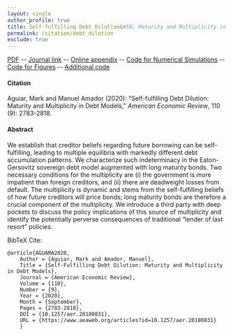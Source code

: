 ```yaml
---
layout: single 
author_profile: true 
title: Self-fulfilling Debt Dilution&#58; Maturity and Multiplicity in Debt Models 
permalink: /citation/debt_dilution
exclude: true
---
```


[PDF](https://markaguiar.github.io/files/self_fulfilling_dilution.pdf) -- [Journal link](https://doi.org/10.1257/aer.20180831) -- [Online appendix](https://markaguiar.github.io/files/self_fulfilling_dilution_online_appendix.pdf) -- [Code for Numerical Simulations](https://github.com/manuelamador/Self_Fulfilling_Debt_Dilution_AER_2020) -- [Code for Figures](https://github.com/manuelamador/Self_Fulfilling_Debt_Dilution_Analytical_Figures) -- [Additional code](https://github.com/manuelamador/dilution_with_two_shocks)
#### Citation

Aguiar, Mark and Manuel Amador (2020): "Self-fulfilling Debt Dilution: Maturity and Multiplicity in Debt Models," *American Economic Review*, 110 (9): 2783-2818.

#### Abstract

We establish that creditor beliefs regarding future borrowing can be self-fulfilling, leading to multiple equilibria with markedly different debt accumulation patterns. We characterize such indeterminacy in the Eaton-Gersovitz sovereign debt model augmented with long maturity bonds. Two necessary conditions for the multiplicity are (i) the government is more impatient than foreign creditors, and (ii) there are deadweight losses from default. The multiplicity is dynamic and stems from the self-fulfilling beliefs of how future creditors will price bonds; long maturity bonds are therefore a crucial component of the multiplicity. We introduce a third party with deep pockets to discuss the policy implications of this source of multiplicity and identify the potentially perverse consequences of traditional “lender of last resort” policies.

BibTeX Cite:

	@article{AGUAMA2020,
		Author = {Aguiar, Mark and Amador, Manuel},
		Title = {Self-Fulfilling Debt Dilution: Maturity and Multiplicity in Debt Models},
		Journal = {American Economic Review},
		Volume = {110},
		Number = {9},
		Year = {2020},
		Month = {September},
		Pages = {2783-2818},
		DOI = {10.1257/aer.20180831},
		URL = {https://www.aeaweb.org/articles?id=10.1257/aer.20180831}
		}